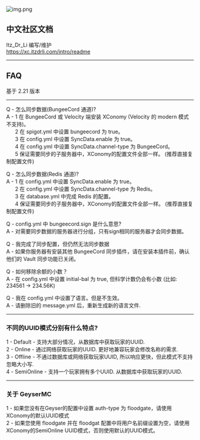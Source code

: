 ![img.png](../img.png)
## 中文社区文档  
Itz_Dr_Li 编写/维护   
https://xc.itzdrli.com/intro/readme
***
## FAQ
基于 2.21 版本
***
Q - 怎么同步数据(BungeeCord 通道)?  
A - 1 在 BungeeCord 或 Velocity 端安装 XConomy (Velocity 的 modern 模式不支持)。  
&nbsp; &nbsp; &nbsp; 2 在 spigot.yml 中设置 bungeecord 为 true。  
&nbsp; &nbsp; &nbsp; 3 在 config.yml 中设置 SyncData.enable 为 true。  
&nbsp; &nbsp; &nbsp; 4 在 config.yml 中设置 SyncData.channel-type 为 BungeeCord。  
&nbsp; &nbsp; &nbsp; 5 保证需要同步的子服务器中，XConomy的配置文件全部一样。 (推荐直接复制配置文件)

Q - 怎么同步数据(Redis 通道)?  
A - 1 在 config.yml 中设置 SyncData.enable 为 true。  
&nbsp; &nbsp; &nbsp; 2 在 config.yml 中设置 SyncData.channel-type 为 Redis。   
&nbsp; &nbsp; &nbsp; 3 在 database.yml 中完成 Redis 的配置。   
&nbsp; &nbsp; &nbsp; 4 保证需要同步的子服务器中，XConomy的配置文件全部一样。 (推荐直接复制配置文件)

Q - config.yml 中 bungeecord.sign 是什么意思?  
A - 对需要同步数据的服务器进行分组，只有sign相同的服务器才会同步数据。

Q - 我完成了同步配置，但仍然无法同步数据   
A - 如果你服务器有安装其他 BungeeCord 同步插件，请在安装本插件前，确认他们的 Vault 同步功能已关闭。

Q - 如何移除余额的小数？  
A - 在 config.yml 中设置 initial-bal 为 true, 但科学计数仍会有小数 (比如: 234561 -> 234.56K)

Q - 我在 config.yml 中设置了语言。但是不生效。  
A - 请删除旧的 message.yml 后，重新生成新的语言文件. 


***
### 不同的UUID模式分别有什么特点?

1 - Default - 支持大部分情况，从数据库中获取玩家的UUID.  
2 - Online - 通过网络获取玩家的UUID. 更好地兼容玩家会修改名称的需求.  
3 - Offline - 不通过数据库或网络获取玩家UUID, 所以响应更快，但此模式不支持忽略大小写.  
4 - SemiOnline - 支持一个玩家拥有多个UUID. 从数据库中获取玩家的UUID.

***

### 关于 GeyserMC

1 - 如果您没有在Geyser的配置中设置 auth-type 为 floodgate，请使用XConomy的默认UUID模式  
2 - 如果您使用 floodgate 并在 floodgat 配置中将用户名前缀设置为空，请使用XConomy的SemiOnline UUID模式，否则使用默认的UUID模式。

